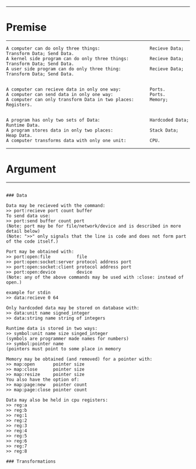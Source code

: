 -------------------------------------------------------------------------------------------------------------------------------

# Premise

-------------------------------------------------------------------------------------------------------------------------------
```
A computer can do only three things:                   Recieve Data; Transform Data; Send Data.  
A kernel side program can do only three things:        Recieve Data; Transform Data; Send Data.  
A user side program can do only three thing:           Recieve Data; Transform Data; Send Data.  
  
  
A computer can recieve data in only one way:           Ports.  
A computer can send data in only one way:              Ports.  
A computer can only transform Data in two places:      Memory; Registers.  

  
A program has only two sets of Data:                   Hardcoded Data; Runtime Data.  
A program stores data in only two places:              Stack Data; Heap Data.  
A computer transforms data with only one unit:         CPU.
```
  
-------------------------------------------------------------------------------------------------------------------------------

# Argument  

-------------------------------------------------------------------------------------------------------------------------------
  
```
  
### Data

Data may be recieved with the command:  
>> port:recieve port count buffer
To send data use:
>> port:send buffer count port
(Note: port may be for file/network/device and is described in more detail below)
(Note: ">>" only signals that the line is code and does not form part of the code itself.)

Port may be obtained with:
>> port:open:file          file
>> port:open:socket:server protocol address port
>> port:open:socket:client protocol address port
>> port:open:device        device 
(Note: any of the above commands may be used with :close: instead of open.)

example for stdin
>> data:recieve 0 64

Only hardcoded data may be stored on database with:
>> data:unit name signed_integer
>> data:string name string of integers

Runtime data is stored in two ways:
>> symbol:unit name size singed_integer
(symbols are programmer made names for numbers)
>> symbol:pointer name
(pointers must point to some place in memory

Memory may be obtained (and removed) for a pointer with:
>> map:open       pointer size
>> map:close      pointer size
>> map:resize     pointer size
You also have the option of:
>> map:page:new   pointer count
>> map:page:close pointer count

Data may also be held in cpu registers:
>> reg:a
>> reg:b
>> reg:1
>> reg:2
>> reg:3
>> reg:4
>> reg:5
>> reg:6
>> reg:7
>> reg:8

### Transformations

```



